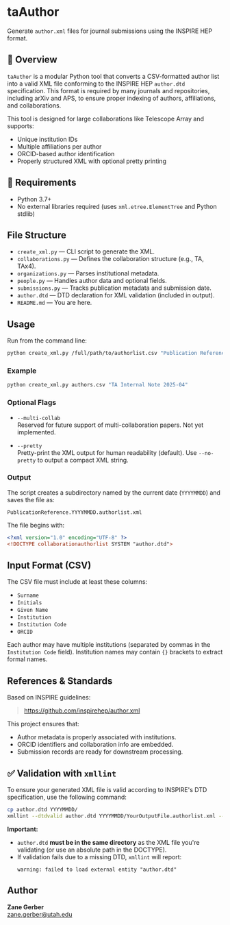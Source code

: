 # taAuthor

Generate `author.xml` files for journal submissions using the INSPIRE HEP format.

## 🧾 Overview

`taAuthor` is a modular Python tool that converts a CSV-formatted author list into a valid XML file conforming to the INSPIRE HEP `author.dtd` specification. This format is required by many journals and repositories, including arXiv and APS, to ensure proper indexing of authors, affiliations, and collaborations.

This tool is designed for large collaborations like Telescope Array and supports:

- Unique institution IDs
- Multiple affiliations per author
- ORCID-based author identification
- Properly structured XML with optional pretty printing

## 🔧 Requirements

- Python 3.7+
- No external libraries required (uses `xml.etree.ElementTree` and Python stdlib)

## File Structure

- `create_xml.py` — CLI script to generate the XML.
- `collaborations.py` — Defines the collaboration structure (e.g., TA, TAx4).
- `organizations.py` — Parses institutional metadata.
- `people.py` — Handles author data and optional fields.
- `submissions.py` — Tracks publication metadata and submission date.
- `author.dtd` — DTD declaration for XML validation (included in output).
- `README.md` — You are here.

## Usage

Run from the command line:

```bash
python create_xml.py /full/path/to/authorlist.csv "Publication Reference"
```

### Example

```bash
python create_xml.py authors.csv "TA Internal Note 2025-04"
```

### Optional Flags

- `--multi-collab`  
  Reserved for future support of multi-collaboration papers. Not yet implemented.

- `--pretty`  
  Pretty-print the XML output for human readability (default). Use `--no-pretty` to output a compact XML string.

### Output

The script creates a subdirectory named by the current date (`YYYYMMDD`) and saves the file as:

```
PublicationReference.YYYYMMDD.authorlist.xml
```

The file begins with:

```xml
<?xml version="1.0" encoding="UTF-8" ?>
<!DOCTYPE collaborationauthorlist SYSTEM "author.dtd">
```

## Input Format (CSV)

The CSV file must include at least these columns:

- `Surname`
- `Initials`
- `Given Name`
- `Institution`
- `Institution Code`
- `ORCID`

Each author may have multiple institutions (separated by commas in the `Institution Code` field). Institution names may contain `{}` brackets to extract formal names.

## References & Standards

Based on INSPIRE guidelines:
> https://github.com/inspirehep/author.xml

This project ensures that:
- Author metadata is properly associated with institutions.
- ORCID identifiers and collaboration info are embedded.
- Submission records are ready for downstream processing.


## ✅ Validation with `xmllint`

To ensure your generated XML file is valid according to INSPIRE's DTD specification, use the following command:

```bash
cp author.dtd YYYYMMDD/
xmllint --dtdvalid author.dtd YYYYMMDD/YourOutputFile.authorlist.xml --noout
```

**Important:**  
- `author.dtd` **must be in the same directory** as the XML file you're validating (or use an absolute path in the DOCTYPE).
- If validation fails due to a missing DTD, `xmllint` will report:
  ```
  warning: failed to load external entity "author.dtd"
  ```

## Author

**Zane Gerber**  
zane.gerber@utah.edu